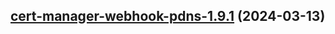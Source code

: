 

## [cert-manager-webhook-pdns-1.9.1](https://github.com/cyr-ius/truenas-charts/compare/cert-manager-webhook-pdns-1.9.0...cert-manager-webhook-pdns-1.9.1) (2024-03-13)

